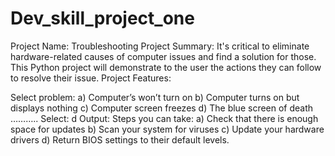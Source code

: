 # Dev_skill_project_one
Project Name: Troubleshooting
Project Summary: It's critical to eliminate hardware-related causes of computer issues and find a solution for those. This Python project will demonstrate to the user the actions they can follow to resolve their issue.
Project Features:

Select problem:
a) Computer’s won’t turn on
b)  Computer turns on but displays nothing
c) Computer screen freezes
d) The blue screen of death
………..
Select: d
Output:
Steps you can take:
a)  Check that there is enough space for updates
b) Scan your system for viruses
c) Update your hardware drivers
d) Return BIOS settings to their default levels.
